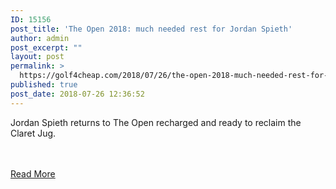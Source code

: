 ```yaml
---
ID: 15156
post_title: 'The Open 2018: much needed rest for Jordan Spieth'
author: admin
post_excerpt: ""
layout: post
permalink: >
  https://golf4cheap.com/2018/07/26/the-open-2018-much-needed-rest-for-jordan-spieth/
published: true
post_date: 2018-07-26 12:36:52
---
```

<p>Jordan Spieth returns to The Open recharged and ready to reclaim the Claret Jug.</p><br><br><a href="https://www.golfchannel.com/video/much-needed-break-spieth/">Read More</a>